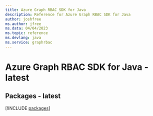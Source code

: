 ```yaml
---
title: Azure Graph RBAC SDK for Java
description: Reference for Azure Graph RBAC SDK for Java
author: joshfree
ms.author: jfree
ms.data: 04/04/2023
ms.topic: reference
ms.devlang: java
ms.service: graphrbac
---
```

# Azure Graph RBAC SDK for Java - latest
## Packages - latest
[!INCLUDE [packages](graph-rbac-index.md)]